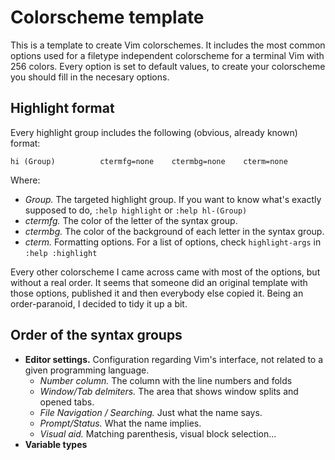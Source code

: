 # Colorscheme template

This is a template to create Vim colorschemes. It includes the most common
options used for a filetype independent colorscheme for a terminal Vim with 256
colors. Every option is set to default values, to create your colorscheme you
should fill in the necesary options.

## Highlight format

Every highlight group includes the following (obvious, already known) format:

    hi (Group)          ctermfg=none    ctermbg=none    cterm=none

Where:

- *Group.* The targeted highlight group. If you want to know what's exactly
  supposed to do, `:help highlight` or `:help hl-(Group)`
- *ctermfg.* The color of the letter of the syntax group.
- *ctermbg.* The color of the background of each letter in the syntax group.
- *cterm.* Formatting options. For a list of options, check `highlight-args` in
  `:help :highlight`

Every other colorscheme I came across came with most of the options, but without
a real order. It seems that someone did an original template with those options,
published it and then everybody else copied it. Being an order-paranoid, I
decided to tidy it up a bit.

## Order of the syntax groups

- **Editor settings.** Configuration regarding Vim's interface, not related to a
  given programming language.
    - *Number column.* The column with the line numbers and folds
    - *Window/Tab delmiters.* The area that shows window splits and opened tabs.
    - *File Navigation / Searching.* Just what the name says. 
    - *Prompt/Status.* What the name implies.
    - *Visual aid.* Matching parenthesis, visual block selection...
- **Variable types**
